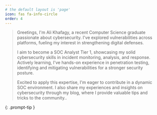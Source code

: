 ```yaml
---
# the default layout is 'page'
icon: fas fa-info-circle
order: 4
---
```


>Greetings, I'm Ali Khafagy, a recent Computer Science graduate passionate about cybersecurity. I've explored vulnerabilities across platforms, fueling my interest in strengthening digital defenses.
>
>I aim to become a SOC Analyst Tier 1, showcasing my solid cybersecurity skills in incident monitoring, analysis, and response. Actively learning, I've hands-on experience in penetration testing, identifying and mitigating vulnerabilities for a stronger security posture. 
>
>Excited to apply this expertise, I'm eager to contribute in a dynamic SOC environment.
>I also share my experiences and insights on cybersecurity through my blog, where I provide valuable tips and tricks to the community..

{: .prompt-tip }
